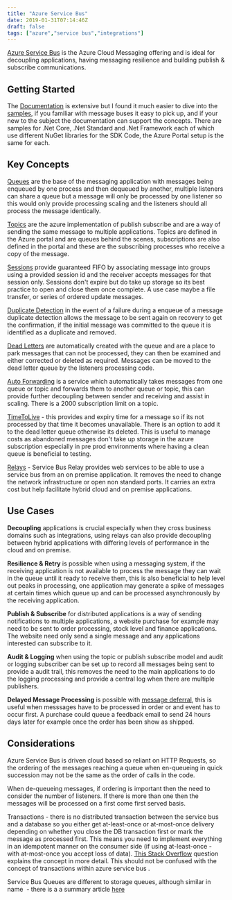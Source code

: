 ```yaml
---
title: "Azure Service Bus"
date: 2019-01-31T07:14:46Z
draft: false
tags: ["azure","service bus","integrations"]
---
```


[Azure Service Bus](https://docs.microsoft.com/en-us/azure/service-bus-messaging/service-bus-messaging-overview) is the Azure Cloud Messaging offering and is ideal for decoupling applications, having messaging resilience and building publish & subscribe communications.

## Getting Started ##

The [Documentation]() is extensive but I found it much easier to dive into the [samples](https://github.com/Azure/azure-service-bus), if you familiar with message buses it easy to pick up, and if your new to the subject the documentation can support the concepts. There are samples for .Net Core, .Net Standard and .Net Framework each of which use different NuGet libraries for the SDK Code, the Azure Portal setup is the same for each. 

## Key Concepts ##

[Queues](https://docs.microsoft.com/en-us/azure/service-bus-messaging/service-bus-queues-topics-subscriptions#queues) are the base of the messaging application with messages being enqueued by one process and then dequeued by another, multiple listeners can share a queue but a message will only be processed by one listener so this would only provide processing scaling and the listeners should all process the message identically.  

[Topics](https://docs.microsoft.com/en-us/azure/service-bus-messaging/service-bus-queues-topics-subscriptions#topics-and-subscriptions) are the azure implementation of publish subscribe and are a way of sending the same message to multiple applications. Topics are defined in the Azure portal and are queues behind the scenes, subscriptions are also defined in the portal and these are the subscribing processes who receive a copy of the message.

[Sessions](https://docs.microsoft.com/en-us/azure/service-bus-messaging/message-sessions) provide guaranteed FIFO by associating message into groups using a provided session id and the receiver accepts messages for that session only. Sessions don't expire but do take up storage so its best practice to open and close them once complete. A use case maybe a file transfer, or series of ordered update messages.

[Duplicate Detection](https://docs.microsoft.com/en-us/azure/service-bus-messaging/duplicate-detection) in the event of a failure during a enqueue of a message duplicate detection allows the message to be sent again on recovery to get the confirmation, if the initial message was committed to the queue it is identified as a duplicate and removed.

[Dead Letters](https://docs.microsoft.com/en-us/azure/service-bus-messaging/service-bus-dead-letter-queues) are automatically created with the queue and are a place to park messages that can not be processed, they can then be examined and either corrected or deleted as required. Messages can be moved to the dead letter queue by the listeners processing code.

[Auto Forwarding](https://docs.microsoft.com/en-us/azure/service-bus-messaging/service-bus-auto-forwarding) is a service which automatically takes messages from one queue or topic and forwards them to another queue or topic, this can provide further decoupling between sender and receiving and assist in scaling. There is a 2000 subscription limit on a topic.

[TimeToLive](https://docs.microsoft.com/en-us/azure/service-bus-messaging/message-expiration) - this provides and expiry time for a message so if its not processed by that time it becomes unavailable. There is an option to add it to the dead letter queue otherwise its deleted. This is useful to manage costs as abandoned messages don't take up storage in the azure subscription especially in pre prod environments where having a clean queue is beneficial to testing.

[Relays](https://docs.microsoft.com/en-us/azure/service-bus-relay/) - Service Bus Relay provides web services to be able to use a service bus from an on premise application. It removes the need to change the network infrastructure or open non standard ports. It carries an extra cost but help facilitate hybrid cloud and on premise applications.

## Use Cases ##

**Decoupling** applications is crucial especially when they cross business domains such as integrations, using relays can also provide decoupling between hybrid applications with differing levels of performance in the cloud and on premise. 

**Resilience & Retry** is possible when using a messaging system, if the receiving application is not available to process the message they can wait in the queue until it ready to receive them, this is also beneficial to help level out peaks in processing, one application may generate a spike of messages at certain times which queue up and can be processed asynchronously by the receiving application.

**Publish & Subscribe** for distributed applications is a way of sending notifications to multiple applications, a website purchase for example may need to be sent to order processing, stock level and finance applications. The website need only send a single message and any applications interested can subscribe to it.

**Audit & Logging** when using the topic or publish subscribe model and audit or logging subscriber can be set up to record all messages being sent to provide a audit trail, this removes the need to the main applications to do the logging processing and provide a central log when there are multiple publishers.

**Delayed Message Processing** is possible with [message deferral](https://docs.microsoft.com/en-us/azure/service-bus-messaging/message-deferral), this is useful when messsages have to be processed in order or and event has to occur first. A purchase could queue a feedback email to send 24 hours days later for example once the order has been show as shipped.

## Considerations ##

Azure Service Bus is driven cloud based so reliant on HTTP Requests, so the ordering of the messages reaching a queue when en-queueing in quick succession may not be the same as the order of calls in the code.

When de-queueing messages, if ordering is important then the need to consider the number of listeners. If there is more than one then the messages will be processed on a first come first served basis. 

Transactions - there is no distributed transaction between the service bus and a database so you either get at-least-once or at-most-once delivery depending on whether you close the DB transaction first or mark the message as processed first. This means you need to implement everything in an idempotent manner on the consumer side (if using at-least-once - with at-most-once you accept loss of data). [This Stack Overflow](https://stackoverflow.com/questions/15556084/azure-service-bus-and-transactions) question explains the concept in more detail. This should not be confused with the concept of transactions within azure service bus .

Service Bus Queues are different to storage queues, although similar in name  - there is a a summary article [here](https://docs.microsoft.com/en-us/azure/service-bus-messaging/service-bus-azure-and-service-bus-queues-compared-contrasted)
